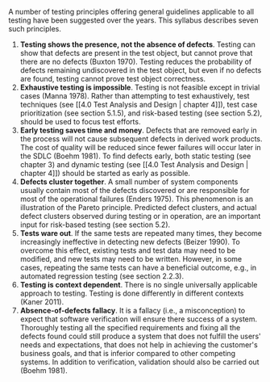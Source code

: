  A number of testing principles offering general guidelines applicable to all testing have been suggested over the years.  This syllabus describes seven such principles.

1. **Testing shows the presence, not the absence of defects**.  Testing can show that defects are present in the test object, but cannot prove that there are no defects (Buxton 1970).  Testing reduces the probability of defects remaining undiscovered in the test object, but even if no defects are found, testing cannot prove test object correctness.
2. **Exhaustive testing is impossible**.  Testing is not feasible except in trivial cases (Manna 1978).  Rather than attempting to test exhaustively, test techniques (see [[4.0 Test Analysis and Design | chapter 4]]), test case prioritization (see section 5.1.5), and risk-based testing (see section 5.2), should be used to focus test efforts.
3. **Early testing saves time and money**.  Defects that are removed early in the process will not cause subsequent defects in derived work products.  The cost of quality will be reduced since fewer failures will occur later in the SDLC (Boehm 1981).  To find defects early, both static testing (see chapter 3) and dynamic testing (see [[4.0 Test Analysis and Design | chapter 4]]) should be started as early as possible.
4. **Defects cluster together**.  A small number of system components usually contain most of the defects discovered or are responsible for most of the operational failures (Enders 1975).  This phenomenon is an illustration of the Pareto principle.  Predicted defect clusters, and actual defect clusters observed during testing or in operation, are an important input for risk-based testing (see section 5.2).
5. **Tests ware out**.  If the same tests are repeated many times, they become increasingly ineffective in detecting new defects (Beizer 1990).  To overcome this effect, existing tests and test data may need to be modified, and new tests may need to be written.  However, in some cases, repeating the same tests can have a beneficial outcome, e.g., in automated regression testing (see section 2.2.3).
6. **Testing is context dependent**.  There is no single universally applicable approach to testing.  Testing is done differently in different contexts (Kaner 2011).
7. **Absence-of-defects fallacy**.  It is a fallacy (i.e., a misconception) to expect that software verification will ensure there success of a system.  Thoroughly testing all the specified requirements and fixing all the defects found could still produce a system that does not fulfill the users' needs and expectations, that does not help in achieving the customer's business goals, and that is inferior compared to other competing systems.  In addition to verification, validation should also be carried out (Boehm 1981).